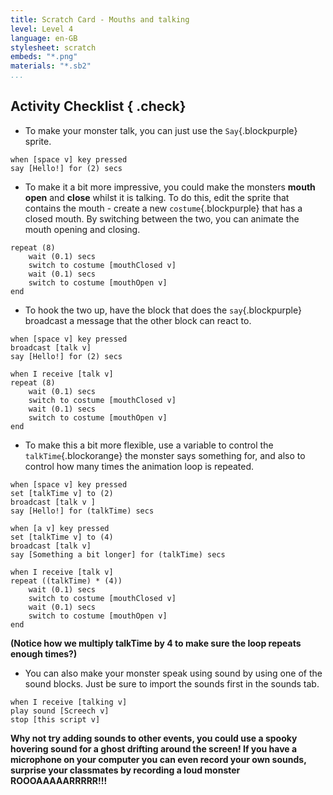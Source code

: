 ```yaml
---
title: Scratch Card - Mouths and talking
level: Level 4
language: en-GB
stylesheet: scratch
embeds: "*.png"
materials: "*.sb2"
...
```


## Activity Checklist { .check}

+ To make your monster talk, you can just use the
	 `Say`{.blockpurple} sprite.
```blocks
when [space v] key pressed
say [Hello!] for (2) secs
```
+	 To make it a bit more impressive, you could
	 make the monsters **mouth open** and **close**
	 whilst it is talking. To do this, edit the sprite
	 that contains the mouth - create a new
	 `costume`{.blockpurple} that has a closed mouth.
	 By switching between the two, you can animate
	 the mouth opening and closing.
```blocks
repeat (8)
	wait (0.1) secs
	switch to costume [mouthClosed v]
	wait (0.1) secs
	switch to costume [mouthOpen v]
end
```
+ To hook the two up, have the block that does the `say`{.blockpurple} broadcast a message that the other block can react to.

```blocks
when [space v] key pressed
broadcast [talk v]
say [Hello!] for (2) secs

when I receive [talk v]
repeat (8)
	wait (0.1) secs
	switch to costume [mouthClosed v]
	wait (0.1) secs
	switch to costume [mouthOpen v]
end
```

+	 To make this a bit more flexible, use a
	 variable to control the `talkTime`{.blockorange} the monster
	 says something for, and also to control
	 how many times the animation loop is
	repeated.

```blocks
when [space v] key pressed
set [talkTime v] to (2)
broadcast [talk v ]
say [Hello!] for (talkTime) secs

when [a v] key pressed
set [talkTime v] to (4)
broadcast [talk v]
say [Something a bit longer] for (talkTime) secs

when I receive [talk v]
repeat ((talkTime) * (4))
	wait (0.1) secs
	switch to costume [mouthClosed v]
	wait (0.1) secs
	switch to costume [mouthOpen v]
end
```
**(Notice how we multiply talkTime by 4 to
make sure the loop repeats enough
times?)**

+ You can also make your monster speak using
	 sound by using one of the sound blocks. Just be
	 sure to import the sounds first in the sounds tab.

```blocks
when I receive [talking v]
play sound [Screech v]
stop [this script v]
```
**Why not try adding sounds to other events, you could use a spooky hovering
sound for a ghost drifting around the screen! If you have a microphone on
your computer you can even record your own sounds, surprise your classmates
by recording a loud monster ROOOAAAAARRRRR!!!**

